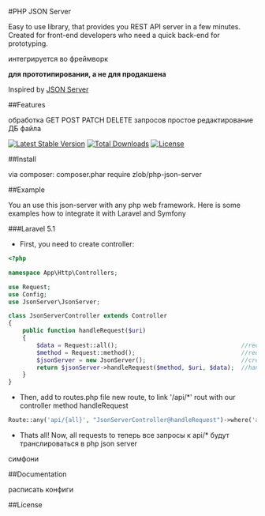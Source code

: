 
#PHP JSON Server

Easy to use library, that provides you REST API server in a few minutes.
Created for front-end developers who need a quick back-end for prototyping.

интегрируется во фреймворк

**для прототипирования, а не для продакшена**

Inspired by [JSON Server](https://github.com/typicode/json-server) 

##Features

обработка GET POST PATCH DELETE запросов
простое редактирование ДБ файла

[![Latest Stable Version](https://poser.pugx.org/zlob/php-json-server/v/stable)](https://packagist.org/packages/zlob/php-json-server) 
[![Total Downloads](https://poser.pugx.org/zlob/php-json-server/downloads)](https://packagist.org/packages/zlob/php-json-server)
[![License](https://poser.pugx.org/zlob/php-json-server/license)](https://packagist.org/packages/zlob/php-json-server)

##Install

via composer: composer.phar require zlob/php-json-server

##Example

You an use this json-server with any php web framework. Here is some examples how to integrate it with Laravel and Symfony

###Laravel 5.1

* First, you need to create controller:

``` php
<?php

namespace App\Http\Controllers;

use Request;
use Config;
use JsonServer\JsonServer;

class JsonServerController extends Controller
{
    public function handleRequest($uri)
    {
        $data = Request::all();                                   //request data
        $method = Request::method();                              //request method
        $jsonServer = new JsonServer();                           //create new JsonServer instance
        return $jsonServer->handleRequest($method, $uri, $data);  //handle request
    }
}
```
* Then, add to routes.php file new route, to link '/api/*' rout with our controller method handleRequest
``` php
Route::any('api/{all}', "JsonServerController@handleRequest")->where('all', '.*');
```
* Thats all! Now,  all requests to 
теперь все запросы к api/* будут транслироваться в php json server

симфони

##Documentation

расписать конфиги

##License
